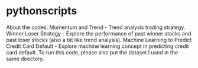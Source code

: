 # pythonscripts

About the codes:
Momentum and Trend - Trend analysis trading strategy. 
Winner Loser Strategy - Explore the performance of past winner stocks and past loser stocks (also a bit like trend analysis).
Machine Learning to Predict Credit Card Default - Explore machine learning concept in predicting credit card default. To run this code, please also put the dataset I used in the same directory. 

